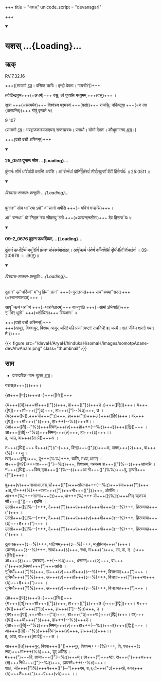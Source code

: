 +++
title = "यशस्"
unicode_script = "devanagari"

+++
<div class="js_include" includetitle="true" newlevelforh1="1" unfilled url="/vedAH_sAma/paravastu-sAma/devaH/somaH/yashas/">
<details open><summary><h1>यशस् ...{Loading}...</h1></summary>

## ऋक्

RV.7.32.16

+++([सायणो [ऽत्र](https://archive.org/stream/RgVedaWithSayanasCommentaryPart3/rv_sayanabhasya_part3#page/n437/mode/1up&sa=D&ust=1542425956203000)। वसिष्ठ ऋषिः। इन्द्रो देवता। गायत्री?])+++

तवेदि॑न्द्राव॒मं+++(=अधमं)+++ वसु॒, त्वं पु॑ष्यसि मध्य॒मम् +++(वसु)+++ ।

स॒त्रा +++(=सत्यमेव)+++ विश्व॑स्य पर॒मस्य॑ +++(वसोः)+++ राजसि॒, नकि॑ष्ट्वा॒ +++(=न त्वा {वारयन्ति})+++ गोषु॑ वृण्वते १६

9 107

(सायणो [ऽत्र](https://archive.org/stream/RgVedaWithSayanasCommentaryPart4/rv_sayanabhasya_part4#page/n353/mode/2up&sa=D&ust=1542425956203000)। भरद्वाजकाश्यपादयस् सप्तऋषयः। प्रगाथौ। सोमो देवता। कौथुमगानम् [अत्र](https://archive.org/details/SamaVedaSanhitaWithSayanabhashyaVolume2SatyavrataSamasrami1876bis_201804/page/n459)।)

+++(यशो वर्चो अस्मिन्!)+++

<div class="js_include" includetitle="false" newlevelforh1="3" unfilled="" url="/vedAH_sAma/kauthumam/saMhitA/vishvAsa-prastutiH/1_pUrvArchikaH/6/1/25_0511_punAnaH_soma.md">
<details open><summary><h4>25_0511 पुनानः सोम ...{Loading}...</h4></summary>

पु꣣नानः꣡ सो꣢म꣣ धा꣡र꣢या꣣पो꣡ वसा꣢꣯नो अर्षसि। आ꣡ र꣢त्न꣣धा꣡ योनि꣢꣯मृ꣣त꣡स्य꣢ सीद꣣स्युत्सो꣢ दे꣣वो꣡ हि꣢र꣣ण्य꣡यः꣢ ॥ 25:0511 ॥

<div class="js_include" newlevelforh1="2" title="विश्वास-शाकल-प्रस्तुतिः" unfilled="" url="/vedAH_Rk/shAkalam/saMhitA/vishvAsa-prastutiH/09/107/04_punAnaH_soma.md">
<details open><summary><h6>विश्वास-शाकल-प्रस्तुतिः ...{Loading}...</h6></summary>

पुनानः᳓ सोम धा᳓रया ऽपो᳓ व᳓सानो अर्षसि  +++(= पवित्रं गच्छसि)+++।

आ᳓ रत्नधा᳓ यो᳓निमृत᳓स्य सीदस्यु᳓त्सो +++(=प्रस्यन्दनशीलः)+++ देव हिरण्य᳓यः ४  

</details>
</div>
</details>
</div>
<div class="js_include" includetitle="false" newlevelforh1="3" unfilled="" url="/vedAH_sAma/kauthumam/saMhitA/vishvAsa-prastutiH/4_uttarArchikaH/1/1/09-2_0676_duhAna_Udhardivyam.md">
<details open><summary><h4>09-2_0676 दुहान ऊधर्दिव्यम् ...{Loading}...</h4></summary>

दु꣣हान꣡ ऊध꣢꣯र्दि꣣व्यं꣡ मधु꣢꣯ प्रि꣣यं꣢ प्र꣣त्न꣢ꣳ स꣣ध꣢स्थ꣣मा꣡स꣢दत्। आ꣣पृ꣡च्छ्यं꣢ ध꣣रु꣡णं꣢ वा꣣꣬ज्य꣢꣯र्षसि꣣ नृ꣡भि꣢र्धौ꣣तो꣡ वि꣢चक्ष꣣णः꣢ ॥ 09-2:0676 ॥ ॥9(लु)॥

<div class="js_include" newlevelforh1="2" title="विश्वास-शाकल-प्रस्तुतिः" unfilled="" url="/vedAH_Rk/shAkalam/saMhitA/vishvAsa-prastutiH/09/107/05_duhAna_UdhardivyaM.md">
<details open><summary><h6>विश्वास-शाकल-प्रस्तुतिः ...{Loading}...</h6></summary>

दुहान᳓ ऊ᳓धर्दिव्यं᳓ म᳓धु प्रियं᳓ प्रत्नं᳓ +++(=पुरातनम्)+++ सध᳓स्थमा᳓सदत् +++(=स्थानमासदत्)+++ ।

आपृ᳓च्छ्यं धरु᳓णं +++(=धारयितारम्)+++ वाज्य᳙र्षति +++(=सोमो ऽभियाति)+++  
नृ᳓भिर् धूतो᳓ +++(=शोधितः)+++ विचक्षणः᳓ ५  

</details>
</div>
</details>
</div>  

+++(यशो वर्चो अस्मिन्!)+++  
+++(आयुर्, विश्वायुर्, विश्वम् आयुर् असि! महि प्रजां त्वष्टः! राधनिधे! ह्य् अस्मै। शतं जीवेम शरदो वयन् ते।)+++

{{< figure src="/devaH/AryaH/hindukaH/somaH/images/somotpAdane-devAhvAnam.png"  class="thumbnail">}}

## साम

- पारम्परिक-गान-मूलम् [अत्र](https://archive.org/stream/sAmaveda-jaiminIya-paravastu-paramparA-docs/AASHEERVACHANA%20SAAMAANI%23mode/1up&sa=D&ust=1542425956204000)।
<div caption="रामानुजार्यः 1974 [नृभिर्धौऊतो विचक्षणः इत्यत्र व्यत्यासः]" class="audioEmbed" src="https://archive
.org/download/jaiminIya-sAma-gAna-paravastu-tradition-rAmAnuja/yashas.mp3"></div>
<div caption="गोपालार्यः 2015  " class="audioEmbed" src="https://archive
.org/download/jaiminIya-sAma-gAna-paravastu-tradition-gopAla-2015/yashas.mp3"></div>
<div caption="गोपालपवनयोर् अनुवचनम् 2015 1x" class="audioEmbed" src="https://archive
.org/download/jaiminIya-sAma-gAna-paravastu-tradition-anuvachanam-gopAla-pavana-2015/yashas.mp3"></div>
<div caption="गोपालपवनयोर् अनुवचनम् 2015 1.5x" class="audioEmbed" src="https://archive
.org/download/jaiminIya-sAma-gAna-paravastu-tradition-anuvachanam-gopAla-pavana-2015-150p-speed/yashas.mp3"></div>

यशस्अ+++(३)+++।

{हा+++([प]३)+++उ।}+++([त्रिः])+++

{य+++([प])+++शो+++(["]३)+++, हा+++(["]३)+++उ।}+++([द्विः])+++।  य+++([प])+++शो+++(["]३)+++, हा+++(["]--%३)+++, उ ।  
{वर्+++([प]),+++चो+++("३)+++, हा+++("३)+++उ }+++([द्विः])+++। वर्+++([प])+++चो+++("३)+++, हा+++(--%३)+++उ।।  
{आ+++([तै]--"%३)+++स्मिन्+++(v)+++हा+++(--%३)+++इ}+++([द्विः])+++ । आ+++([तो]--"%३)+++स्मिन्+++(v)+++, हा+++(३)+++।।  
ह, आउ, वा+++([ता प्रे])+++अ ।  

त+++([घि])+++ वे+++(["]३"-)+++, दिन्द्रा+++(["]३)+++अ, वामम्+++(२)+++, वा+++(%)+++सु ।  
त्वम्+++([तै])+++, पू+++(%%)+++, ष्यसि, मध्या,आमम् ।  
स+++([प?])+++त्रा+++(["]--%३)+++, विश्वस्य, परमस्य रा+++(["]%--३)+++आजसि ।  
न+++([घि])+++किष् ट्वा+++(["]%--३)+++आ गो+++(["]%%)+++षु, वृण्वते+++(["])+++ए ।  

पु+++(v)+++नाआआ,नस् सो+++(["])+++ऒमाधा+++(--%३)+++रया+++(["])+++ +अ,,पो+++(%)+++वसा+++(["])+++नो+++(["]३)+++, ओर्षसि ।  
आ+++(%)+++रात्ना+++(३)+++,धा+++(%)+++ यो+++([ऽ%]३)+++निम् ऋतस्य सी+++(["])+++इदसि ।  
उत्सो+++([ऽ]%--)+++, दे+++(["])+++ए+++(v)+++वो+++(३--%)+++, हिरण्ययह+++(")+++ ।  
उत्सो+++([ऽ]%--)+++, दे+++(["])+++ए+++(v)+++वो+++(३--%)+++, हिरण्याया+++(३)+++ह+++(")+++ ।  
उत्सो+++([ऽ]%--)+++, दे+++(["])+++ए+++(v)+++वो+++(३--%)+++, हिरण्ययह+++(")+++ ।

दुहानऊ+++(३--%)+++, धर्दिव्यम्+++(३--%)+++, मधुप्रियम्+++(")+++।  
{प्रत्नम्+++(३--%)+++, साधा+++(३)+++, स्था, मा+++(")+++, सा, दा, त् ।}+++([त्रिः])+++।  
आ+++(३)+++ पृच्छ्यम्+++(--%३)+++, धरुणम्+++(२)+++, वा+++(")+++अ,जियर्षा+++(")+++आसि ।  
नृभिर्धौ+++(["]%)+++, ऊ+++(v)+++तो+++(३--%)+++, विचक्षणह+++(")+++ ।  
नृभिर्धौ+++(["]%)+++, ऊ+++(v)+++तो+++(३--%)+++, विचक्षा+++(["])+++णा+++(३)+++ह+++(")+++ ।  
नृभिर्धौ+++(["]%)+++, ऊ+++(v)+++तो+++(३--%)+++, विचक्षणह+++(")+++ ।

{हा+++([प]३)+++उ।}+++([त्रिः])+++  
{य+++([प])+++शो+++(["]३)+++, हा+++(["]३)+++उ।}+++([द्विः])+++।  य+++([प])+++शो+++(["]३)+++, हा+++(["]--%३)+++, उ ।  
{वर्+++([प]),+++चो+++("३)+++, हा+++("३)+++उ }+++([द्विः])+++। वर्+++([प])+++चो+++("३)+++, हा+++(--%३)+++उ।  
{आ+++([तै]--"%३)+++स्मिन्+++(v)+++हा+++(--%३)+++इ}+++([द्विः])+++ । आ+++([तो]--"%३)+++स्मिन्+++(v)+++, हा+++(३)+++।।  
ह, आउ, वा+++([ता प्रे])+++अ ।  

आ+++([त])+++युर्, विश्वा+++(["])+++युर्, विश्वम्म्+++(%)+++, वि, श्वा+++(३ ~~श्या~~)+++मा+++(%३)+++, युर् असिइ ।  
म+++(")+++हि, प्राजा+++(["]--%३)+++म्। त्व+++(")+++ष्टा, रा+++(")+++ध+++(~~द~~)+++निधे+++(["]--%३)+++, ह्ययस्मे+++(--%४)+++।  
शातं, जी+++(["]%)+++वे+++(["]--")+++एम, श,र,दो+++("३)+++ओ, वयन्+++(३)+++ते+++(")+++ए+++(v३)+++ ।।
</details>
</div>